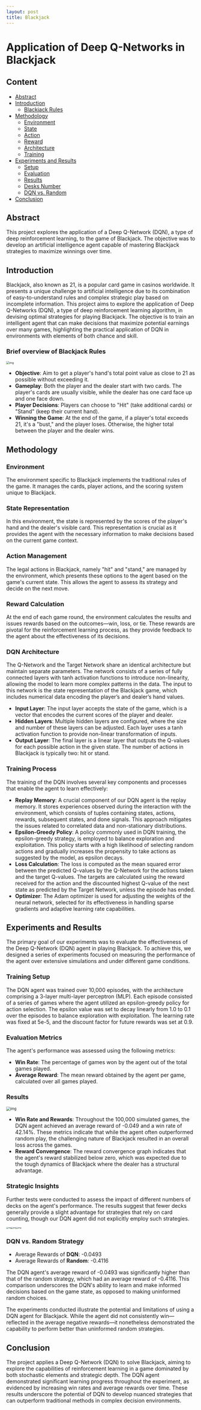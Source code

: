 ```yaml
---
layout: post
title: Blackjack
---
```


<link rel="stylesheet" type="text/css" href="./_style/style.css">

# Application of Deep Q-Networks in Blackjack

## Content

* [Abstract](#abstract)
* [Introduction](#introduction)
  * [Blackjack Rules](#brief-overview-of-blackjack-rules)
* [Methodology](#methodology)
  * [Environment](#environment)
  * [State](#state-representation)
  * [Action](#action-management)
  * [Reward](#reward-calculation)
  * [Architecture](#dqn-architecture)
  * [Training](#training-process)
* [Experiments and Results](#experiments-and-results)
  * [Setup](#training-setup)
  * [Evaluation](#evaluation-metrics)
  * [Results](results)
  * [Desks Number](#strategic-insights)
  * [DQN vs. Random](#dqn-vs.-random-strategy)
* [Conclusion](#conclusion)

## Abstract

This project explores the application of a Deep Q-Network (DQN), a type of deep reinforcement learning, to the game of Blackjack. The objective was to develop an artificial intelligence agent capable of mastering Blackjack strategies to maximize winnings over time.  

## Introduction

Blackjack, also known as 21, is a popular card game in casinos worldwide. It presents a unique challenge to artificial intelligence due to its combination of easy-to-understand rules and complex strategic play based on incomplete information. This project aims to explore the application of Deep Q-Networks (DQN), a type of deep reinforcement learning algorithm, in devising optimal strategies for playing Blackjack. The objective is to train an intelligent agent that can make decisions that maximize potential earnings over many games, highlighting the practical application of DQN in environments with elements of both chance and skill.

### Brief overview of Blackjack Rules

<img src="https://lh7-us.googleusercontent.com/jCmogdeEoFOs-gxZo0q4vKFYyqPHiKIcDaHsMNLwgvzY3hL9LVavB2m24o6H7igdloL49T0W1xUYdIp2wybKJflIHn-bxgcoO80YAEID12cMHZAusQZC7itJp_I-PDVuniirr4CUVRTDvvG_R35Z1yLkQg=s2048" alt="img" style="zoom:50%;" />

- **Objective**: Aim to get a player's hand's total point value as close to 21 as possible without exceeding it.
- **Gameplay**: Both the player and the dealer start with two cards. The player's cards are usually visible, while the dealer has one card face up and one face down.
- **Player Decisions**: Players can choose to "Hit" (take additional cards) or "Stand" (keep their current hand).
- **Winning the Game**: At the end of the game, if a player's total exceeds 21, it's a "bust," and the player loses. Otherwise, the higher total between the player and the dealer wins.

## Methodology

### Environment

The environment specific to Blackjack implements the traditional rules of the game. It manages the cards, player actions, and the scoring system unique to Blackjack.

### State Representation

In this environment, the state is represented by the scores of the player's hand and the dealer's visible card. This representation is crucial as it provides the agent with the necessary information to make decisions based on the current game context.

### Action Management

The legal actions in Blackjack, namely "hit" and "stand," are managed by the environment, which presents these options to the agent based on the game's current state. This allows the agent to assess its strategy and decide on the next move.

### Reward Calculation

At the end of each game round, the environment calculates the results and issues rewards based on the outcomes—win, loss, or tie. These rewards are pivotal for the reinforcement learning process, as they provide feedback to the agent about the effectiveness of its decisions.

### DQN Architecture

The Q-Network and the Target Network share an identical architecture but maintain separate parameters. The network consists of a series of fully connected layers with tanh activation functions to introduce non-linearity, allowing the model to learn more complex patterns in the data. The input to this network is the state representation of the Blackjack game, which includes numerical data encoding the player’s and dealer’s hand values.

- **Input Layer**: The input layer accepts the state of the game, which is a vector that encodes the current scores of the player and dealer.
- **Hidden Layers**: Multiple hidden layers are configured, where the size and number of these layers can be adjusted. Each layer uses a tanh activation function to provide non-linear transformation of inputs.
- **Output Layer**: The final layer is a linear layer that outputs the Q-values for each possible action in the given state. The number of actions in Blackjack is typically two: hit or stand.

### Training Process

The training of the DQN involves several key components and processes that enable the agent to learn effectively:

- **Replay Memory**: A crucial component of our DQN agent is the replay memory. It stores experiences observed during the interaction with the environment, which consists of tuples containing states, actions, rewards, subsequent states, and done signals. This approach mitigates the issues related to correlated data and non-stationary distributions.
- **Epsilon-Greedy Policy**: A policy commonly used in DQN training, the epsilon-greedy strategy, is employed to balance exploration and exploitation. This policy starts with a high likelihood of selecting random actions and gradually increases the propensity to take actions as suggested by the model, as epsilon decays.
- **Loss Calculation**: The loss is computed as the mean squared error between the predicted Q-values by the Q-Network for the actions taken and the target Q-values. The targets are calculated using the reward received for the action and the discounted highest Q-value of the next state as predicted by the Target Network, unless the episode has ended.
- **Optimizer**: The Adam optimizer is used for adjusting the weights of the neural network, selected for its effectiveness in handling sparse gradients and adaptive learning rate capabilities.

## Experiments and Results

The primary goal of our experiments was to evaluate the effectiveness of the Deep Q-Network (DQN) agent in playing Blackjack. To achieve this, we designed a series of experiments focused on measuring the performance of the agent over extensive simulations and under different game conditions.

### Training Setup

The DQN agent was trained over 10,000 episodes, with the architecture comprising a 3-layer multi-layer perceptron (MLP). Each episode consisted of a series of games where the agent utilized an epsilon-greedy policy for action selection. The epsilon value was set to decay linearly from 1.0 to 0.1 over the episodes to balance exploration with exploitation. The learning rate was fixed at 5e-5, and the discount factor for future rewards was set at 0.9.

### Evaluation Metrics

The agent's performance was assessed using the following metrics:
- **Win Rate**: The percentage of games won by the agent out of the total games played.
- **Average Reward**: The mean reward obtained by the agent per game, calculated over all games played.

### Results

<img src="https://lh7-us.googleusercontent.com/BbreMbSc8S7TKIEw8n9L9PxOj4SzuqEBGp0RM5wRWLLQosLnupVQnD4luAJNKfSNIAHuU5NCRGrMU4as1vqGJHy4jHqbGFWglFoJQKitme9ZBYfYE1m7he_2fjNCKKudnDFVYF78L22EHvhbQ5l6dykmCA=s2048" alt="img" style="zoom: 67%;" />

- **Win Rate and Rewards**: Throughout the 100,000 simulated games, the DQN agent achieved an average reward of -0.049 and a win rate of 42.14%. These metrics indicate that while the agent often outperformed random play, the challenging nature of Blackjack resulted in an overall loss across the games.
- **Reward Convergence**: The reward convergence graph indicates that the agent's reward stabilized below zero, which was expected due to the tough dynamics of Blackjack where the dealer has a structural advantage.

### Strategic Insights

Further tests were conducted to assess the impact of different numbers of decks on the agent's performance. The results suggest that fewer decks generally provide a slight advantage for strategies that rely on card counting, though our DQN agent did not explicitly employ such strategies.

<img src="https://lh7-us.googleusercontent.com/30eNon6Jg7P9aWK7Gpex_dyOaGW2VPgn4FOxuQw33xPgK_29BkMgcVzkpigQ3UynqsXIghSt0Ai1OZt7Re-E9wJl-f-4iIdBhiLJYJ2Q10Wk1lVJ9dtYSqIt5JAnYpZYaLLs_jNUfQ65OdseFqGNLM-q5w=s2048" alt="img" style="zoom: 33%;" /><img src="https://lh7-us.googleusercontent.com/eOmK5aYtjAL6y4KMUgLu_JyjQoLJbDx1j9RDNRn0CypeqZ-8l94Sc7jRMK6i_WJ0BsWoFto1PYF5GntAeiFh0Xm67bqFTZD_irLNMU2jtzDhKUmxtz-mc7ME9GNqea4KDwEcl8M78q0gRuamiPrxAW1FYg=s2048" alt="img" style="zoom: 33%;" /><img src="https://lh7-us.googleusercontent.com/rXlriHaC6umd-qsPfoLrUWzav9yezu_IA6F7Q6DG547idsjSeOhCB1TZIv_EJDPW2R3b9r_Y84WoN2e28BwYg-Jy0nyI9DzUNBIBs6s6ZtHEeqOd5NlraAmBosmUzpfHiRx2E5WeZfo3Dqi5ZyW2illddA=s2048" alt="img" style="zoom: 33%;" />

### DQN vs. Random Strategy

* Average Rewards of **DQN**: -0.0493
* Average Rewards of **Random**: -0.4116

The DQN agent's average reward of -0.0493 was significantly higher than that of the random strategy, which had an average reward of -0.4116. This comparison underscores the DQN's ability to learn and make informed decisions based on the game state, as opposed to making uninformed random choices.

The experiments conducted illustrate the potential and limitations of using a DQN agent for Blackjack. While the agent did not consistently win—reflected in the average negative rewards—it nonetheless demonstrated the capability to perform better than uninformed random strategies. 

## Conclusion

The project applies a Deep Q-Network (DQN) to solve Blackjack, aiming to explore the capabilities of reinforcement learning in a game dominated by both stochastic elements and strategic depth. The DQN agent demonstrated significant learning progress throughout the experiment, as evidenced by increasing win rates and average rewards over time. These results underscore the potential of DQN to develop nuanced strategies that can outperform traditional methods in complex decision environments.